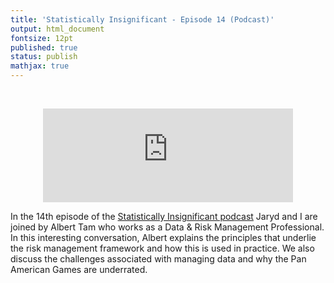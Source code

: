 ```yaml
---
title: 'Statistically Insignificant - Episode 14 (Podcast)'
output: html_document
fontsize: 12pt
published: true
status: publish
mathjax: true
---
```


<br>
<p align="center">
	<iframe src="https://podcasters.spotify.com/pod/show/statisticallyinsig/embed/episodes/Risk-management-e1to6ku/a-a971vec" height="150px" width="400px" frameborder="0" scrolling="no"></iframe>
</p>



In the 14th episode of the [Statistically Insignificant podcast](https://statisticallyinsignificant.sounder.fm/show/statistically-insignificant) Jaryd and I are joined by Albert Tam who works as a Data & Risk Management Professional. In this interesting conversation, Albert explains the principles that underlie the risk management framework and how this is used in practice. We also discuss the challenges associated with managing data and why the Pan American Games are underrated.